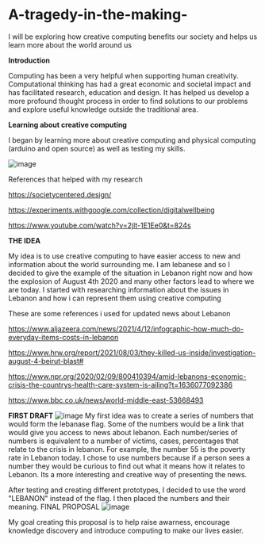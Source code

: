 # A-tragedy-in-the-making-
I will be exploring how creative computing benefits our society and helps us learn more about the world around us 

**Introduction** 

Computing has been a very helpful when supporting human creativity. Computational thinking has had a great economic and societal impact and has facilitated research, education and design. It has helped us develop a more profound thought process in order to find solutions to our problems and explore useful knowledge outside the traditional area.

**Learning about creative computing**

I began by learning more about creative computing and physical computing (arduino and open source) as well as testing my skills.

![image](https://user-images.githubusercontent.com/93553075/140457967-7247d1ee-56b8-4566-93ee-ae81fbdd7f74.png)

References that helped with my research

https://societycentered.design/

https://experiments.withgoogle.com/collection/digitalwellbeing

https://www.youtube.com/watch?v=2jlt-1E1Ee0&t=824s

**THE IDEA**

My idea is to use creative computing to have easier access to new and information about the world surrounding me. I am lebanese and so I decided to give the example of the situation in Lebanon right now and how the explosion of August 4th 2020 and many other factors lead to where we are today. 
I started with researching information about the issues in Lebanon and how i can represent them using creative computing 

These are some references i used for updated news about Lebanon

https://www.aljazeera.com/news/2021/4/12/infographic-how-much-do-everyday-items-costs-in-lebanon

https://www.hrw.org/report/2021/08/03/they-killed-us-inside/investigation-august-4-beirut-blast#

https://www.npr.org/2020/02/09/800410394/amid-lebanons-economic-crisis-the-countrys-health-care-system-is-ailing?t=1636077092386

https://www.bbc.co.uk/news/world-middle-east-53668493

**FIRST DRAFT**
![image](https://user-images.githubusercontent.com/93553075/140459374-961b0da3-0e92-40fb-9b34-88ae2634f426.png)
My first idea was to create a series of numbers that would form the lebanase flag. Some of the numbers would be a link that would give you access to news about lebanon. Each number/series of numbers is equivalent to a number of victims, cases, percentages that relate to the crisis in lebanon. For example, the number 55 is the poverty rate in Lebanon today. I chose to use numbers because if a person sees a number they would be curious to find out what it means how it relates to Lebanon. Its a more interesting and creative way of presenting the news.  

After testing and creating different prototypes, I decided to use the word "LEBANON" instead of the flag. I then placed the numbers and their meaning.
FINAL PROPOSAL 
![image](https://user-images.githubusercontent.com/93553075/140455778-8c3e1e88-2f55-4293-8f97-5bc2530263cd.png)

My goal creating this proposal is to help raise awarness, encourage knowledge discovery and introduce computing to make our lives easier. 
